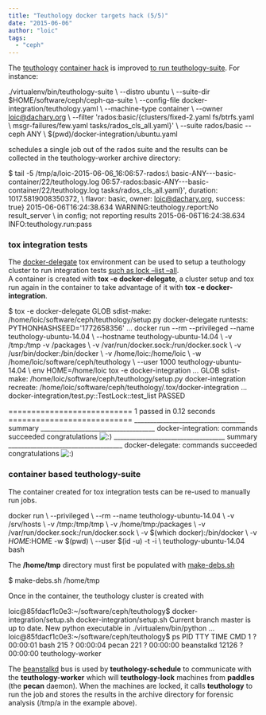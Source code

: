 ```yaml
---
title: "Teuthology docker targets hack (5/5)"
date: "2015-06-06"
author: "loic"
tags: 
  - "ceph"
---
```


The [teuthology](https://github.com/ceph/teuthology/) [container hack](http://dachary.org/?p=3441) is improved [to run teuthology-suite](https://github.com/ceph/teuthology/compare/master...dachary:wip-docker-integration-v2). For instance:

./virtualenv/bin/teuthology-suite \\
  --distro ubuntu \\
  --suite-dir $HOME/software/ceph/ceph-qa-suite \\
  --config-file docker-integration/teuthology.yaml \\
  --machine-type container \\
  --owner loic@dachary.org \\
  --filter 'rados:basic/{clusters/fixed-2.yaml fs/btrfs.yaml \\
     msgr-failures/few.yaml tasks/rados\_cls\_all.yaml}' \\
  --suite rados/basic --ceph ANY \\
  $(pwd)/docker-integration/ubuntu.yaml

schedules a single job out of the rados suite and the results can be collected in the teuthology-worker archive directory:

$ tail -5 /tmp/a/loic-2015-06-06\_16:06:57-rados:\\
    basic-ANY---basic-container/22/teuthology.log
06:57-rados:basic-ANY---basic-container/22/teuthology.log
    tasks/rados\_cls\_all.yaml}', duration: 1017.5819008350372, \\
  flavor: basic, owner: loic@dachary.org,
  success: true}
2015-06-06T16:24:38.634 WARNING:teuthology.report:No result\_server \\
  in config; not reporting results
2015-06-06T16:24:38.634 INFO:teuthology.run:pass

### tox integration tests

The [docker-delegate](https://github.com/dachary/teuthology/commit/019fc540ecc49a6da460e537456aad720054427d#diff-b91f3d5bd63fcd17221b267e851608e8R45) tox environment can be used to setup a teuthology cluster to run integration tests [such as lock –list –all](https://github.com/dachary/teuthology/commit/30c4d6f2f130cd6ff293947c404a081573caab82#diff-5b0fb4159ba8a00519e51cd3674ed386R55).  
A container is created with **tox -e docker-delegate**, a cluster setup and tox run again in the container to take advantage of it with **tox -e docker-integration**.

$ tox -e docker-delegate
GLOB sdist-make: /home/loic/software/ceph/teuthology/setup.py
docker-delegate runtests: PYTHONHASHSEED='1772658356'
...
docker run --rm --privileged --name teuthology-ubuntu-14.04 \\
   --hostname teuthology-ubuntu-14.04 \\
   -v /tmp:/tmp -v /packages \\
   -v /var/run/docker.sock:/run/docker.sock \\
   -v /usr/bin/docker:/bin/docker \\
   -v /home/loic:/home/loic \\
   -w /home/loic/software/ceph/teuthology \\
   --user 1000 teuthology-ubuntu-14.04 \\
   env HOME=/home/loic tox -e docker-integration
...
GLOB sdist-make: /home/loic/software/ceph/teuthology/setup.py
docker-integration recreate: /home/loic/software/ceph/teuthology/.tox/docker-integration
...
docker-integration/test.py::TestLock::test\_list PASSED

=========================== 1 passed in 0.12 seconds ===========================
\_\_\_\_\_\_\_\_\_\_\_\_\_\_\_\_\_\_\_\_\_\_\_\_\_\_\_\_\_\_\_\_\_\_\_ summary \_\_\_\_\_\_\_\_\_\_\_\_\_\_\_\_\_\_\_\_\_\_\_\_\_\_\_\_\_\_\_\_\_\_\_\_
  docker-integration: commands succeeded
  congratulations ![:)](http://dachary.org/wp-includes/images/smilies/icon_smile.gif)
\_\_\_\_\_\_\_\_\_\_\_\_\_\_\_\_\_\_\_\_\_\_\_\_\_\_\_\_\_\_\_\_\_\_\_ summary \_\_\_\_\_\_\_\_\_\_\_\_\_\_\_\_\_\_\_\_\_\_\_\_\_\_\_\_\_\_\_\_\_\_\_\_
  docker-delegate: commands succeeded
  congratulations ![:)](http://dachary.org/wp-includes/images/smilies/icon_smile.gif)

### container based teuthology-suite

The container created for tox integration tests can be re-used to manually run jobs.

docker run \\
  --privileged \\
  --rm --name teuthology-ubuntu-14.04 \\
  -v /srv/hosts \\
  -v /tmp:/tmp/tmp \\
  -v /home/tmp:/packages \\
  -v /var/run/docker.sock:/run/docker.sock \\
  -v $(which docker):/bin/docker \\
  -v $HOME:$HOME -w $(pwd) \\
  --user $(id -u) -t -i \\
  teuthology-ubuntu-14.04 bash

The **/home/tmp** directory must first be populated with [make-debs.sh](https://github.com/ceph/ceph/blob/master/make-debs.sh)

$ make-debs.sh /home/tmp

Once in the container, the teuthology cluster is created with

loic@85fdacf1c0e3:~/software/ceph/teuthology$ docker-integration/setup.sh
docker-integration/setup.sh
Current branch master is up to date.
New python executable in ./virtualenv/bin/python
...
loic@85fdacf1c0e3:~/software/ceph/teuthology$ ps
  PID TTY          TIME CMD
    1 ?        00:00:01 bash
  215 ?        00:00:04 pecan
  221 ?        00:00:00 beanstalkd
12126 ?        00:00:00 teuthology-worker

The [beanstalkd](http://kr.github.com/beanstalkd/) bus is used by **teuthology-schedule** to communicate with the **teuthology-worker** which will **teuthology-lock** machines from **paddles** (the **pecan** daemon). When the machines are locked, it calls **teuthology** to run the job and stores the results in the archive directory for forensic analysis (/tmp/a in the example above).
